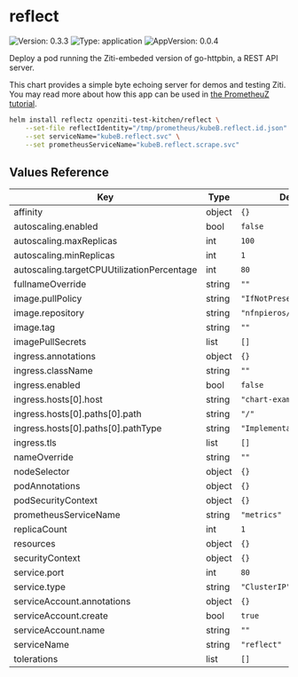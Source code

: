 # reflect

![Version: 0.3.3](https://img.shields.io/badge/Version-0.3.3-informational?style=flat-square) ![Type: application](https://img.shields.io/badge/Type-application-informational?style=flat-square) ![AppVersion: 0.0.4](https://img.shields.io/badge/AppVersion-0.0.4-informational?style=flat-square)

Deploy a pod running the Ziti-embeded version of go-httpbin, a REST API server.

This chart provides a simple byte echoing server for demos and testing Ziti. You may read more about how this app can be used in [the PrometheuZ tutorial](https://docs.openziti.io/blog/zitification/prometheus/part2/#deploy-reflectz-1).

```bash
helm install reflectz openziti-test-kitchen/reflect \
    --set-file reflectIdentity="/tmp/prometheus/kubeB.reflect.id.json" \
    --set serviceName="kubeB.reflect.svc" \
    --set prometheusServiceName="kubeB.reflect.scrape.svc"
```

## Values Reference

| Key | Type | Default | Description |
|-----|------|---------|-------------|
| affinity | object | `{}` |  |
| autoscaling.enabled | bool | `false` |  |
| autoscaling.maxReplicas | int | `100` |  |
| autoscaling.minReplicas | int | `1` |  |
| autoscaling.targetCPUUtilizationPercentage | int | `80` |  |
| fullnameOverride | string | `""` |  |
| image.pullPolicy | string | `"IfNotPresent"` |  |
| image.repository | string | `"nfnpieros/reflect"` |  |
| image.tag | string | `""` |  |
| imagePullSecrets | list | `[]` |  |
| ingress.annotations | object | `{}` |  |
| ingress.className | string | `""` |  |
| ingress.enabled | bool | `false` |  |
| ingress.hosts[0].host | string | `"chart-example.local"` |  |
| ingress.hosts[0].paths[0].path | string | `"/"` |  |
| ingress.hosts[0].paths[0].pathType | string | `"ImplementationSpecific"` |  |
| ingress.tls | list | `[]` |  |
| nameOverride | string | `""` |  |
| nodeSelector | object | `{}` |  |
| podAnnotations | object | `{}` |  |
| podSecurityContext | object | `{}` |  |
| prometheusServiceName | string | `"metrics"` |  |
| replicaCount | int | `1` |  |
| resources | object | `{}` |  |
| securityContext | object | `{}` |  |
| service.port | int | `80` |  |
| service.type | string | `"ClusterIP"` |  |
| serviceAccount.annotations | object | `{}` |  |
| serviceAccount.create | bool | `true` |  |
| serviceAccount.name | string | `""` |  |
| serviceName | string | `"reflect"` |  |
| tolerations | list | `[]` |  |

<!-- generated with helm-docs -->

